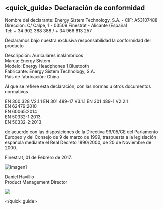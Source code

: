 ## <quick_guide> Declaración de conformidad

Nombre del declarante: Energy Sistem Technology, S.A. - CIF: A53107488 <br/>
Dirección: C/ Calpe, 1 - 03509 Finestrat - Alicante (España) <br/>
Tel: + 34 902 388 388  / + 34 966 813 257 <br/>

Declaramos bajo nuestra exclusiva responsabilidad la conformidad del producto

Descripción: Auriculares inalámbricos <br/>
Marca: Energy Sistem <br/>
Modelo: Energy Headphones 1 Bluetooth <br/>
Fabricante: Energy Sistem Technology, S.A. <br/>
País de fabricación: China <br/>

Al que se refiere esta declaración, con las normas u otros documentos normativos

EN 300 328 V2.1.1 
EN 301 489-17 V3.1.1 
EN 301 489-1 V2.2.1 <br/>
EN 62479:2010 <br/>
EN 60065:2014 <br/>
EN 50332-1:2013 <br/>
EN 50332-2:2013 <br/>

de acuerdo con las disposiciones de la Directiva 99/05/CE del Parlamento Europeo y del Consejo de 9 de marzo de 1999, traspuesta a la legislación española mediante el Real Decreto 1890/2000, de 20 de Noviembre de 2000.

Finestrat, 01 de Febrero de 2017.

![Imagen1](http://static.energysistem.com/images/manuals/42178/574c726744d98.jpg)

Daniel Havillio <br/>
Product Management Director

![](http://static.energysistem.com/images/manuals/39052/54887c2a4f567.jpg)

</quick_guide>

